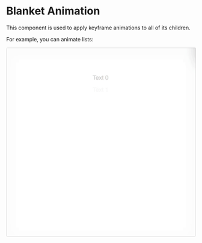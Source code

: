# Blanket Animation

This component is used to apply keyframe animations to all of its children.

For example, you can animate lists:

![List Animation](https://github.com/cmwall/blanket-animation/raw/master/static/list-animation.gif "List Animation")
